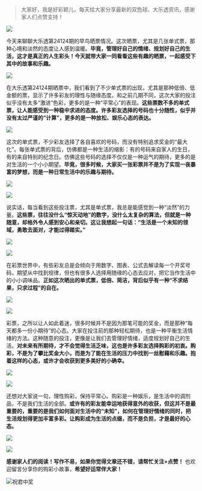 
> 大家好，我是好彩颖儿，每天给大家分享最新的双色球、大乐透资讯，感谢家人们点赞支持！

![](https://cdn.jsdelivr.net/gh/wangwenjie1314/PicCDN/2024-7-12/1720763627240-image.png)

今天来聊聊大乐透第24124期的早鸟晒票情况。这次晒票，尤其是几张单式票，那种心境和淡然的态度让人感到温暖。**毕竟，管理好自己的情绪、规划好自己的生活，这才是真正的人生彩头！今天就带大家一同看看这些有趣的晒票，一起感受下其中的故事和乐趣。**


![](https://cdn.jsdelivr.net/gh/wangwenjie1314/PicCDN/2024-10-26/1729899439003-image.png)


在大乐透第24124期晒票中，我们看到了不少单式票的出现，尤其是那种低倍、低金额的票，显示了许多彩友的理性与随缘态度。和之前几期不同，这次大家的投注似乎没有太多“激进”色彩，更多的是一种“平常心”的表现。**这些票数不多的单式票，让人能感受到一种稳中求进的态度。许多彩友选择的号码也十分随性，似乎并没有太过严谨的“计算”，更多的是一种放松、娱乐心态的表达。**

![](https://cdn.jsdelivr.net/gh/wangwenjie1314/PicCDN/2024-10-25/1729818805333-image.png)

这次的单式票，不少彩友选择了各自喜欢的号码，而没有特别追求奖金的“最大化”。每张单式票的背后，仿佛都是一种生活的缩影：有的号码来自家人的生日，有的来自特别的纪念日。仿佛这些号码的选择不仅仅是一种运气的期待，更多的是对生活的一个小小期望。**毕竟，很多时候，大家买一张彩票并不是为了实现一夜暴富的梦想，而是一种日常生活中的乐趣与期待。**


![](https://cdn.jsdelivr.net/gh/wangwenjie1314/PicCDN/2024-10-26/1729899461511-image.png)


![](https://cdn.jsdelivr.net/gh/wangwenjie1314/PicCDN/2024-10-26/1729899624294-image.png)


说实话，每当看到这些投注票，尤其是单式票，我总是能感觉到一种“淡然”的力量。**这些票，往往没什么“惊天动地”的数字，没什么太复杂的算法，但就是一种随意，却格外令人感到安心和亲切。这让我想起一句话：“生活是一个未知的领域，勇敢去面对，才能过得踏实。”**


![](https://cdn.jsdelivr.net/gh/wangwenjie1314/PicCDN/2024-10-26/1729899475835-image.png)


![](https://cdn.jsdelivr.net/gh/wangwenjie1314/PicCDN/2024-10-26/1729899633939-image.png)



在彩票世界中，有些彩友总是会倾向于用数字、图表、公式去解读每一个开奖号码，期望从中找到规律，但也有很多人选择用随缘的心态去应对，把它当作生活中的小小调味品。**正如这次晒出的单式票，低倍、简洁，背后似乎有一种“不求结果，只求过程”的自在。**


![](https://cdn.jsdelivr.net/gh/wangwenjie1314/PicCDN/2024-10-26/1729899486918-image.png)


![](https://cdn.jsdelivr.net/gh/wangwenjie1314/PicCDN/2024-10-26/1729899591345-image.png)


彩票，之所以让人如此着迷，很多时候并不是因为那笔可能的奖金，而是那种“每天都多一份小期待”的心态。大家在投注前的那种轻松期待，也是一种平衡生活情绪的方法。这种随意的投注，更像是让我们去管理好情绪，适度规划好自己的生活。**对未来有所期待，才不会觉得生活乏味，这也是许多彩友选择购彩的初衷。购彩，不是为了攀比奖金大小，而是为了能在生活的压力中找到一丝慰藉和乐趣。抱着这样的心态，或许才会收获到更多美好的小确幸。**


![](https://cdn.jsdelivr.net/gh/wangwenjie1314/PicCDN/2024-10-26/1729899495633-image.png)


![](https://cdn.jsdelivr.net/gh/wangwenjie1314/PicCDN/2024-10-26/1729899601970-image.png)


还想对大家说一句，理性购彩，保持平常心。购彩是一种娱乐，是生活中的调剂品，不是我们生活的全部。**或许有的彩友能幸运地获得意外的收获，但这并不是最重要的，重要的是我们如何面对生活中的“未知”，如何在管理好情绪的同时，把生活规划得更加丰富多彩。让购彩成为生活的点缀，而不是负担，才是最好的心态。**


![](https://cdn.jsdelivr.net/gh/wangwenjie1314/PicCDN/2024-10-26/1729899580509-image.png)


![](https://cdn.jsdelivr.net/gh/wangwenjie1314/PicCDN/2024-10-26/1729899611488-image.png)



**感谢家人们的阅读！写作不易，如果你觉得文章还不错，请帮忙关注+点赞！** 也欢迎留言分享你的购彩小故事，**希望好运常伴大家！**

![祝君中奖](https://cdn.jsdelivr.net/gh/wangwenjie1314/PicCDN/2024-7-15/1721026861143-image.png)

